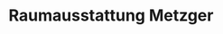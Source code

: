 ---
title: "Raumausstattung Metzger"
url: /meissen/raumausstattung-metzger/
shop: Raumausstattung
---